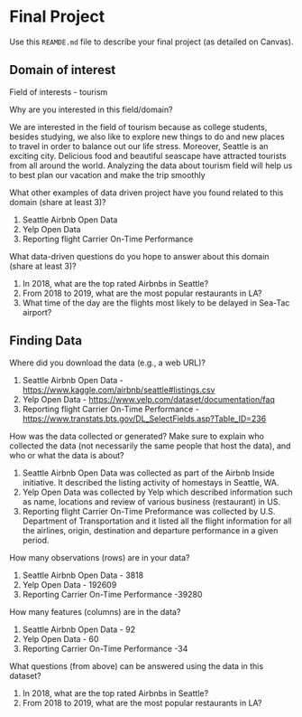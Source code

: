 # Final Project
Use this `REAMDE.md` file to describe your final project (as detailed on Canvas).

## Domain of interest

Field of interests -  tourism

Why are you interested in this field/domain?

We are interested in the field of tourism because as college students, besides studying, we also like to explore new things to do and new places to travel in order to balance out our life stress. Moreover, Seattle is an exciting city. Delicious food and beautiful seascape have attracted tourists from all around the world. Analyzing the data about tourism field will help us to best plan our vacation and make the trip smoothly  

What other examples of data driven project have you found related to this domain (share at least 3)?
1. Seattle Airbnb Open Data
2. Yelp Open Data
3. Reporting flight Carrier On-Time Performance

What data-driven questions do you hope to answer about this domain (share at least 3)?
1. In 2018, what are the top rated Airbnbs in Seattle?
2. From 2018 to 2019, what are the most popular restaurants in LA?
3. What time of the day are the flights most likely to be delayed in Sea-Tac airport?

## Finding Data
Where did you download the data (e.g., a web URL)?
1. Seattle Airbnb Open Data - https://www.kaggle.com/airbnb/seattle#listings.csv
2. Yelp Open Data - https://www.yelp.com/dataset/documentation/faq
3. Reporting flight Carrier On-Time Performance - https://www.transtats.bts.gov/DL_SelectFields.asp?Table_ID=236

How was the data collected or generated? Make sure to explain who collected the data (not necessarily the same people that host the data), and who or what the data is about?
1. Seattle Airbnb Open Data was collected as part of the Airbnb Inside initiative. It described the listing activity of homestays in Seattle, WA.
2. Yelp Open Data was collected by Yelp which described information such as name, locations and review of various business (restaurant) in US.
3. Reporting flight Carrier On-Time Preformance was collected by U.S. Department of Transportation and it listed all the flight information for all the airlines, origin, destination and departure performance in a given period.

How many observations (rows) are in your data?
1. Seattle Airbnb Open Data - 3818
2. Yelp Open Data - 192609
3. Reporting Carrier On-Time Performance -39280

How many features (columns) are in the data?
1. Seattle Airbnb Open Data - 92
2. Yelp Open Data - 60
3. Reporting Carrier On-Time Performance -34

What questions (from above) can be answered using the data in this dataset?
1. In 2018, what are the top rated Airbnbs in Seattle?
2. From 2018 to 2019, what are the most popular restaurants in LA?